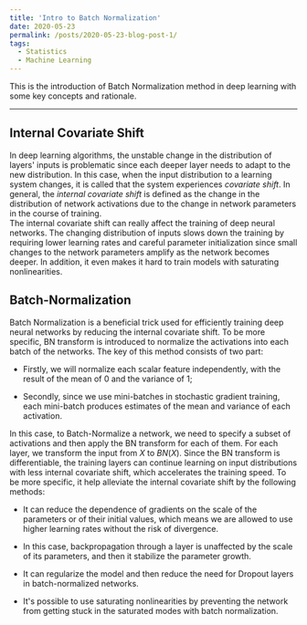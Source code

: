 ```yaml
---
title: 'Intro to Batch Normalization'
date: 2020-05-23
permalink: /posts/2020-05-23-blog-post-1/
tags:
  - Statistics
  - Machine Learning
---
```


This is the introduction of Batch Normalization method in deep learning with some key concepts and rationale.

------
## Internal Covariate Shift

In deep learning algorithms, the unstable change in the distribution of layers' inputs is problematic since each deeper layer needs to adapt to the new distribution. In this case, when the input distribution to a learning system changes, it is called that the system experiences *covariate shift*. In general, the *internal covariate shift* is defined as the change in the distribution of network activations due to the change in network parameters in the course of training.<br/>
The internal covariate shift can really affect the training of deep neural networks. The changing distribution of inputs slows down the training by requiring lower learning rates and careful parameter initialization since small changes to the network parameters amplify as the network becomes deeper. In addition, it even makes it hard to train models with saturating nonlinearities.

## Batch-Normalization

Batch Normalization is a beneficial trick used for efficiently training deep neural networks by reducing the internal covariate shift. To be more specific, BN transform is introduced to normalize the activations into each batch of the networks. The key of this method consists of two part: <br/>

- Firstly, we will normalize each scalar feature independently, with the result of the mean of 0 and the variance of 1; <br/>

- Secondly, since we use mini-batches in stochastic gradient training, each mini-batch produces estimates of the mean and variance of each activation. <br/>

In this case, to Batch-Normalize a network, we need to specify a subset of activations and then apply the BN transform for each of them. For each layer, we transform the input from $X$ to $BN(X)$. Since the BN transform is differentiable, the training layers can continue learning on input distributions with less internal covariate shift, which accelerates the training speed. To be more specific, it help alleviate the internal covariate shift by the following methods: <br/>

- It can reduce the dependence of gradients on the scale of the parameters or of their initial values, which means we are allowed to use higher learning rates without the risk of divergence.

- In this case, backpropagation through a layer is unaffected by the scale of its parameters, and then it stabilize the parameter growth. <br/>

- It can regularize the model and then reduce the need for Dropout layers in batch-normalized networks. <br/>

- It's possible to use saturating nonlinearities by preventing the network from getting stuck in the saturated modes with batch normalization.

